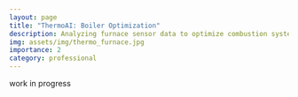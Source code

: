 ```yaml
---
layout: page
title: "ThermoAI: Boiler Optimization"
description: Analyzing furnace sensor data to optimize combustion systems.
img: assets/img/thermo_furnace.jpg
importance: 2
category: professional
---
```


work in progress
